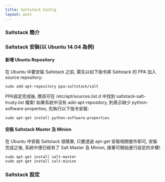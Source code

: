 ```yaml
---
title: Saltstack Config
layout: post
---
```


### Saltstack 簡介

### Saltstack 安裝(以 Ubuntu 14.04 為例)

#### 新增 Ubuntu Repository

在 Ubuntu 中要安裝 Saltstack 之前, 需先以如下指令將 Saltstack 的 PPA 加入 source repository:
```
sudo add-apt-repository ppa:saltstack/salt
```

PPA設定完成後, 應該可在 /etc/apt/sources.list.d 中找到 saltstack-salt-trusty.list 檔案! 如果系統中沒有 add-apt-repository, 則表示缺少 python-software-properties, 先執行以下指令安裝:
```
sudo apt-get install python-software-properties
```

#### 安裝 Saltstack Master 及 Minion

在 Ubuntu 中安裝 Saltstack 很簡單, 只要透過 apt-get 安裝相關套件即可, 安裝完成之後, 系統中便已經有了 Salt Master 及 Minion, 接著可開始進行設定的步驟!
```
sudo apt-get install salt-master
sudo apt-get install salt-minion
```

### Saltstack 設定
